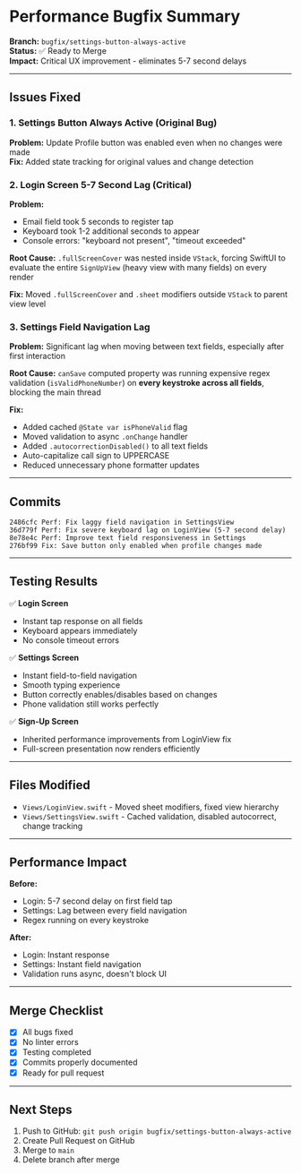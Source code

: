 # Performance Bugfix Summary

**Branch:** `bugfix/settings-button-always-active`  
**Status:** ✅ Ready to Merge  
**Impact:** Critical UX improvement - eliminates 5-7 second delays

---

## Issues Fixed

### 1. Settings Button Always Active (Original Bug)
**Problem:** Update Profile button was enabled even when no changes were made  
**Fix:** Added state tracking for original values and change detection

### 2. Login Screen 5-7 Second Lag (Critical)
**Problem:**
- Email field took 5 seconds to register tap
- Keyboard took 1-2 additional seconds to appear
- Console errors: "keyboard not present", "timeout exceeded"

**Root Cause:** `.fullScreenCover` was nested inside `VStack`, forcing SwiftUI to evaluate the entire `SignUpView` (heavy view with many fields) on every render

**Fix:** Moved `.fullScreenCover` and `.sheet` modifiers outside `VStack` to parent view level

### 3. Settings Field Navigation Lag
**Problem:** Significant lag when moving between text fields, especially after first interaction

**Root Cause:** `canSave` computed property was running expensive regex validation (`isValidPhoneNumber`) on **every keystroke across all fields**, blocking the main thread

**Fix:**
- Added cached `@State var isPhoneValid` flag
- Moved validation to async `.onChange` handler
- Added `.autocorrectionDisabled()` to all text fields
- Auto-capitalize call sign to UPPERCASE
- Reduced unnecessary phone formatter updates

---

## Commits

```
2486cfc Perf: Fix laggy field navigation in SettingsView
36d779f Perf: Fix severe keyboard lag on LoginView (5-7 second delay)
8e78e4c Perf: Improve text field responsiveness in Settings
276bf99 Fix: Save button only enabled when profile changes made
```

---

## Testing Results

✅ **Login Screen**
- Instant tap response on all fields
- Keyboard appears immediately
- No console timeout errors

✅ **Settings Screen**
- Instant field-to-field navigation
- Smooth typing experience
- Button correctly enables/disables based on changes
- Phone validation still works perfectly

✅ **Sign-Up Screen**
- Inherited performance improvements from LoginView fix
- Full-screen presentation now renders efficiently

---

## Files Modified

- `Views/LoginView.swift` - Moved sheet modifiers, fixed view hierarchy
- `Views/SettingsView.swift` - Cached validation, disabled autocorrect, change tracking

---

## Performance Impact

**Before:**
- Login: 5-7 second delay on first field tap
- Settings: Lag between every field navigation
- Regex running on every keystroke

**After:**
- Login: Instant response
- Settings: Instant field navigation
- Validation runs async, doesn't block UI

---

## Merge Checklist

- [x] All bugs fixed
- [x] No linter errors
- [x] Testing completed
- [x] Commits properly documented
- [x] Ready for pull request

---

## Next Steps

1. Push to GitHub: `git push origin bugfix/settings-button-always-active`
2. Create Pull Request on GitHub
3. Merge to `main`
4. Delete branch after merge

